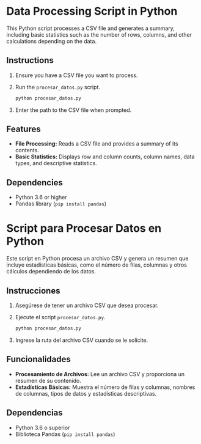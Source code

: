 # Data Processing Script in Python

This Python script processes a CSV file and generates a summary, including basic statistics such as the number of rows, columns, and other calculations depending on the data.

## Instructions

1. Ensure you have a CSV file you want to process.

2. Run the `procesar_datos.py` script.
   ```bash
   python procesar_datos.py
   ```

3. Enter the path to the CSV file when prompted.

## Features

- **File Processing:** Reads a CSV file and provides a summary of its contents.
- **Basic Statistics:** Displays row and column counts, column names, data types, and descriptive statistics.

## Dependencies

- Python 3.6 or higher
- Pandas library (`pip install pandas`)

# Script para Procesar Datos en Python

Este script en Python procesa un archivo CSV y genera un resumen que incluye estadísticas básicas, como el número de filas, columnas y otros cálculos dependiendo de los datos.

## Instrucciones

1. Asegúrese de tener un archivo CSV que desea procesar.

2. Ejecute el script `procesar_datos.py`.
   ```bash
   python procesar_datos.py
   ```

3. Ingrese la ruta del archivo CSV cuando se le solicite.

## Funcionalidades

- **Procesamiento de Archivos:** Lee un archivo CSV y proporciona un resumen de su contenido.
- **Estadísticas Básicas:** Muestra el número de filas y columnas, nombres de columnas, tipos de datos y estadísticas descriptivas.

## Dependencias

- Python 3.6 o superior
- Biblioteca Pandas (`pip install pandas`)
